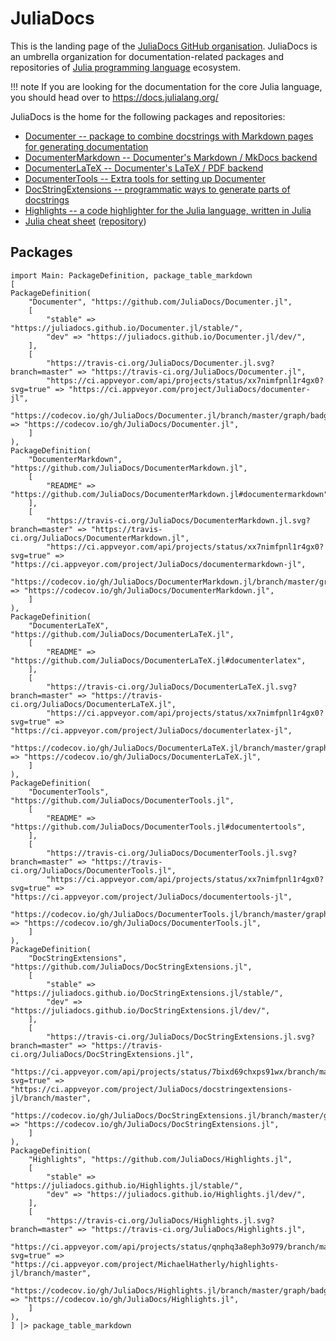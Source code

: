 # JuliaDocs

This is the landing page of the [JuliaDocs GitHub organisation](https://github.com/JuliaDocs/).
JuliaDocs is an umbrella organization for documentation-related packages and repositories
of [Julia programming language](https://julialang.org/) ecosystem.

!!! note
    If you are looking for the documentation for the core Julia language, you should head over
    to <https://docs.julialang.org/>

JuliaDocs is the home for the following packages and repositories:

* [Documenter -- package to combine docstrings with Markdown pages for generating documentation](https://github.com/JuliaDocs/Documenter.jl)
* [DocumenterMarkdown -- Documenter's Markdown / MkDocs backend](https://github.com/JuliaDocs/DocumenterMarkdown.jl)
* [DocumenterLaTeX -- Documenter's LaTeX / PDF backend](https://github.com/JuliaDocs/DocumenterLaTeX.jl)
* [DocumenterTools -- Extra tools for setting up Documenter](https://github.com/JuliaDocs/DocumenterTools.jl)
* [DocStringExtensions -- programmatic ways to generate parts of docstrings](https://github.com/JuliaDocs/DocStringExtensions.jl)
* [Highlights -- a code highlighter for the Julia language, written in Julia](https://github.com/JuliaDocs/Highlights.jl)
* [Julia cheat sheet](https://juliadocs.github.io/Julia-Cheat-Sheet/) ([repository](https://github.com/JuliaDocs/Julia-Cheat-Sheet))

## Packages

```@eval
import Main: PackageDefinition, package_table_markdown
[
PackageDefinition(
    "Documenter", "https://github.com/JuliaDocs/Documenter.jl",
    [
        "stable" => "https://juliadocs.github.io/Documenter.jl/stable/",
        "dev" => "https://juliadocs.github.io/Documenter.jl/dev/",
    ],
    [
        "https://travis-ci.org/JuliaDocs/Documenter.jl.svg?branch=master" => "https://travis-ci.org/JuliaDocs/Documenter.jl",
        "https://ci.appveyor.com/api/projects/status/xx7nimfpnl1r4gx0?svg=true" => "https://ci.appveyor.com/project/JuliaDocs/documenter-jl",
        "https://codecov.io/gh/JuliaDocs/Documenter.jl/branch/master/graph/badge.svg" => "https://codecov.io/gh/JuliaDocs/Documenter.jl",
    ]
),
PackageDefinition(
    "DocumenterMarkdown", "https://github.com/JuliaDocs/DocumenterMarkdown.jl",
    [
        "README" => "https://github.com/JuliaDocs/DocumenterMarkdown.jl#documentermarkdown",
    ],
    [
        "https://travis-ci.org/JuliaDocs/DocumenterMarkdown.jl.svg?branch=master" => "https://travis-ci.org/JuliaDocs/DocumenterMarkdown.jl",
        "https://ci.appveyor.com/api/projects/status/xx7nimfpnl1r4gx0?svg=true" => "https://ci.appveyor.com/project/JuliaDocs/documentermarkdown-jl",
        "https://codecov.io/gh/JuliaDocs/DocumenterMarkdown.jl/branch/master/graph/badge.svg" => "https://codecov.io/gh/JuliaDocs/DocumenterMarkdown.jl",
    ]
),
PackageDefinition(
    "DocumenterLaTeX", "https://github.com/JuliaDocs/DocumenterLaTeX.jl",
    [
        "README" => "https://github.com/JuliaDocs/DocumenterLaTeX.jl#documenterlatex",
    ],
    [
        "https://travis-ci.org/JuliaDocs/DocumenterLaTeX.jl.svg?branch=master" => "https://travis-ci.org/JuliaDocs/DocumenterLaTeX.jl",
        "https://ci.appveyor.com/api/projects/status/xx7nimfpnl1r4gx0?svg=true" => "https://ci.appveyor.com/project/JuliaDocs/documenterlatex-jl",
        "https://codecov.io/gh/JuliaDocs/DocumenterLaTeX.jl/branch/master/graph/badge.svg" => "https://codecov.io/gh/JuliaDocs/DocumenterLaTeX.jl",
    ]
),
PackageDefinition(
    "DocumenterTools", "https://github.com/JuliaDocs/DocumenterTools.jl",
    [
        "README" => "https://github.com/JuliaDocs/DocumenterTools.jl#documentertools",
    ],
    [
        "https://travis-ci.org/JuliaDocs/DocumenterTools.jl.svg?branch=master" => "https://travis-ci.org/JuliaDocs/DocumenterTools.jl",
        "https://ci.appveyor.com/api/projects/status/xx7nimfpnl1r4gx0?svg=true" => "https://ci.appveyor.com/project/JuliaDocs/documentertools-jl",
        "https://codecov.io/gh/JuliaDocs/DocumenterTools.jl/branch/master/graph/badge.svg" => "https://codecov.io/gh/JuliaDocs/DocumenterTools.jl",
    ]
),
PackageDefinition(
    "DocStringExtensions", "https://github.com/JuliaDocs/DocStringExtensions.jl",
    [
        "stable" => "https://juliadocs.github.io/DocStringExtensions.jl/stable/",
        "dev" => "https://juliadocs.github.io/DocStringExtensions.jl/dev/",
    ],
    [
        "https://travis-ci.org/JuliaDocs/DocStringExtensions.jl.svg?branch=master" => "https://travis-ci.org/JuliaDocs/DocStringExtensions.jl",
        "https://ci.appveyor.com/api/projects/status/7bixd69chxps91wx/branch/master?svg=true" => "https://ci.appveyor.com/project/JuliaDocs/docstringextensions-jl/branch/master",
        "https://codecov.io/gh/JuliaDocs/DocStringExtensions.jl/branch/master/graph/badge.svg" => "https://codecov.io/gh/JuliaDocs/DocStringExtensions.jl",
    ]
),
PackageDefinition(
    "Highlights", "https://github.com/JuliaDocs/Highlights.jl",
    [
        "stable" => "https://juliadocs.github.io/Highlights.jl/stable/",
        "dev" => "https://juliadocs.github.io/Highlights.jl/dev/",
    ],
    [
        "https://travis-ci.org/JuliaDocs/Highlights.jl.svg?branch=master" => "https://travis-ci.org/JuliaDocs/Highlights.jl",
        "https://ci.appveyor.com/api/projects/status/qnphq3a8eph3o979/branch/master?svg=true" => "https://ci.appveyor.com/project/MichaelHatherly/highlights-jl/branch/master",
        "https://codecov.io/gh/JuliaDocs/Highlights.jl/branch/master/graph/badge.svg" => "https://codecov.io/gh/JuliaDocs/Highlights.jl",
    ]
),
] |> package_table_markdown
```
